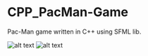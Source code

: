 # CPP_PacMan-Game
Pac-Man game written in C++ using SFML lib.

![alt text](https://i.imgur.com/jLiX9E7.png)
![alt text](https://i.imgur.com/IXRhQ1j.png)
